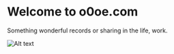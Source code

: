 Welcome to o0oe.com
=====================
Something wonderful records or sharing in the life, work.

![Alt text](https://raw.githubusercontent.com/o0oke/o0oke.github.com/master/post/1046073801.jpg "Chinese trandictional red packet to you, scanning this with Alipay is required.")
